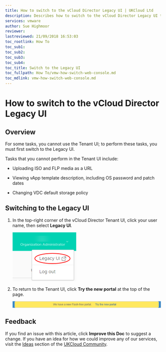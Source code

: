 ```yaml
---
title: How to switch to the vCloud Director Legacy UI | UKCloud Ltd
description: Describes how to switch to the vCloud Director Legacy UI to perform tasks that are not possible in the tenant portal
services: vmware
author: Sue Highmoor
reviewer:
lastreviewed: 21/09/2018 16:53:03
toc_rootlink: How To
toc_sub1: 
toc_sub2:
toc_sub3:
toc_sub4:
toc_title: Switch to the Legacy UI
toc_fullpath: How To/vmw-how-switch-web-console.md
toc_mdlink: vmw-how-switch-web-console.md
---
```


# How to switch to the vCloud Director Legacy UI

## Overview

For some tasks, you cannot use the Tenant UI; to perform these tasks, you must first switch to the Legacy UI.

Tasks that you cannot perform in the Tenant UI include:

- Uploading ISO and FLP media as a URL

- Viewing vApp template description, including OS password and patch dates

- Changing VDC default storage policy

## Switching to the Legacy UI

1. In the top-right corner of the vCloud Director Tenant UI, click your user name, then select **Legacy UI**.

    ![Legacy UI menu option](images/vmw-vcd-mnu-legacy-ui.png)

2. To return to the Tenant UI, click **Try the new portal** at the top of the page.

    ![Tenant UI link](images/vmw-vcd-mnu-tenant-ui.png)

## Feedback

If you find an issue with this article, click **Improve this Doc** to suggest a change. If you have an idea for how we could improve any of our services, visit the [Ideas](https://community.ukcloud.com/ideas) section of the [UKCloud Community](https://community.ukcloud.com).
